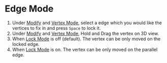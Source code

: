 # Edge Mode

1. Under [Modify](../basic-function/#modify) and [Vertex Mode](./#vertex-mode), select a edge which you would like the vertices to fix in and press `Space` to lock it.
2. Under [Modify](../basic-function/#modify) and [Vertex Mode](./#vertex-mode), Hold and Drag the vertex on 3D view. 
3. When [Lock Mode](../advanced-function/#lock-mode) is off \(default\). The vertex can be only moved on the locked edge.
4. When [Lock Mode](../advanced-function/#lock-mode) is on. The vertex can be only moved on the parallel edge.

